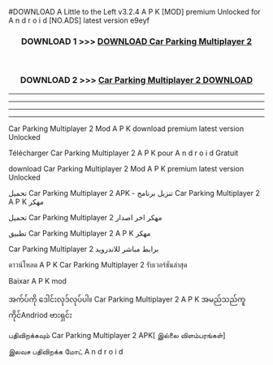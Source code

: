 #DOWNLOAD A Little to the Left v3.2.4 A P K [MOD] premium Unlocked for A n d r o i d [NO.ADS] latest version e9eyf 



<div align="center">

<h3>DOWNLOAD 1 >>> <a href="https://downloadmod1.web.app/?judul=Car Parking Multiplayer 2 ">DOWNLOAD Car Parking Multiplayer 2 </a></h3><br>

<h3>DOWNLOAD 2 >>> <a href="https://downloadmod1.web.app/?judul=Car Parking Multiplayer 2 ">Car Parking Multiplayer 2  DOWNLOAD </a></h3>

</div>


----------------------------------------------------------

----------------------------------------------------------

----------------------------------------------------------

----------------------------------------------------------


Car Parking Multiplayer 2  Mod A P K download premium latest version Unlocked

Télécharger Car Parking Multiplayer 2  A P K pour A n d r o i d Gratuit

download Car Parking Multiplayer 2  Mod A P K premium latest version Unlocked

تحميل Car Parking Multiplayer 2  APK - تنزيل برنامج Car Parking Multiplayer 2  A P K مهكر

تحميل Car Parking Multiplayer 2  مهكر اخر اصدار

تطبيق Car Parking Multiplayer 2  A P K مهكر

Car Parking Multiplayer 2  برابط مباشر للاندرويد

ดาวน์โหลด A P K Car Parking Multiplayer 2  รับเวอร์ชันล่าสุด

Baixar A P K mod

အက်ပ်ကို ဒေါင်းလုဒ်လုပ်ပါ။ Car Parking Multiplayer 2  A P K အမည်သည်ကူကိုင်Andriod ဗားရှင်း

பதிவிறக்கவும் Car Parking Multiplayer 2  APK[ இல்லை விளம்பரங்கள்] 
 
இலவச பதிவிறக்க மோட் A n d r o i d




